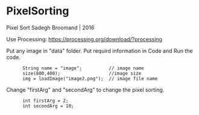 # PixelSorting

Pixel Sort
Sadegh Broomand | 2016 

Use Processing:
https://processing.org/download/?processing

Put any image in "data" folder.
Put requird information in Code and Run the code.

          String name = "image";          // image name
          size(800,400);                  //image size
          img = loadImage("image2.png");  // image file name


Change "firstArg" and "secondArg" to change the pixel sorting.


          int firstArg = 2;   
          int secondArg = 10;  
